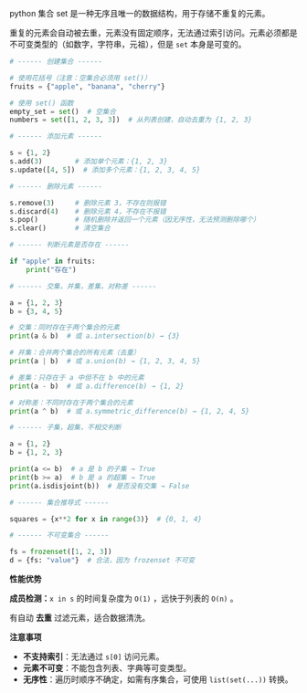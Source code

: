 python 集合 set 是一种无序且唯一的数据结构，用于存储不重复的元素。

重复的元素会自动被去重，元素没有固定顺序，无法通过索引访问。元素必须都是不可变类型的（如数字，字符串，元祖），但是 `set` 本身是可变的。

```python
# ------ 创建集合 ------

# 使用花括号（注意：空集合必须用 set()）
fruits = {"apple", "banana", "cherry"}

# 使用 set() 函数
empty_set = set()  # 空集合
numbers = set([1, 2, 3, 3])  # 从列表创建，自动去重为 {1, 2, 3}

# ------ 添加元素 ------

s = {1, 2}
s.add(3)        # 添加单个元素：{1, 2, 3}
s.update([4, 5])  # 添加多个元素：{1, 2, 3, 4, 5}

# ------ 删除元素 ------

s.remove(3)     # 删除元素 3，不存在则报错
s.discard(4)    # 删除元素 4，不存在不报错
s.pop()         # 随机删除并返回一个元素（因无序性，无法预测删除哪个）
s.clear()       # 清空集合

# ------ 判断元素是否存在 ------

if "apple" in fruits:
    print("存在")

# ------ 交集，并集，差集，对称差 ------

a = {1, 2, 3}
b = {3, 4, 5}

# 交集：同时存在于两个集合的元素
print(a & b)  # 或 a.intersection(b) → {3}

# 并集：合并两个集合的所有元素（去重）
print(a | b)  # 或 a.union(b) → {1, 2, 3, 4, 5}

# 差集：只存在于 a 中但不在 b 中的元素
print(a - b)  # 或 a.difference(b) → {1, 2}

# 对称差：不同时存在于两个集合的元素
print(a ^ b)  # 或 a.symmetric_difference(b) → {1, 2, 4, 5}

# ------ 子集，超集，不相交判断

a = {1, 2}
b = {1, 2, 3}

print(a <= b)  # a 是 b 的子集 → True
print(b >= a)  # b 是 a 的超集 → True
print(a.isdisjoint(b))  # 是否没有交集 → False

# ------ 集合推导式 ------

squares = {x**2 for x in range(3)}  # {0, 1, 4}

# ------ 不可变集合 ------

fs = frozenset([1, 2, 3])
d = {fs: "value"}  # 合法，因为 frozenset 不可变
```

**性能优势**

**成员检测：**`x in s` 的时间复杂度为 `O(1)` ，远快于列表的 `O(n)` 。

有自动 **去重** 过滤元素，适合数据清洗。

**注意事项**

- **不支持索引**：无法通过 `s[0]` 访问元素。
- **元素不可变**：不能包含列表、字典等可变类型。
- **无序性**：遍历时顺序不确定，如需有序集合，可使用 `list(set(...))` 转换。

